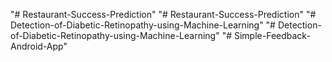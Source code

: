 "# Restaurant-Success-Prediction" 
"# Restaurant-Success-Prediction" 
"# Detection-of-Diabetic-Retinopathy-using-Machine-Learning" 
"# Detection-of-Diabetic-Retinopathy-using-Machine-Learning" 
"# Simple-Feedback-Android-App" 
